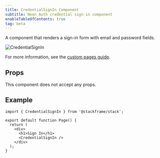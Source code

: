 ```yaml
---
title: CredentialSignIn Component
subtitle: Neon Auth credential sign-in component
enableTableOfContents: true
tag: beta
---
```


A component that renders a sign-in form with email and password fields.

![CredentialSignIn](/docs/neon-auth/images/credential-sign-in.png)

For more information, see the [custom pages guide](/docs/neon-auth/customization/custom-pages).

## Props

This component does not accept any props.

## Example

```tsx
import { CredentialSignIn } from '@stackframe/stack';

export default function Page() {
  return (
    <div>
      <h1>Sign In</h1>
      <CredentialSignIn />
    </div>
  );
}
```
